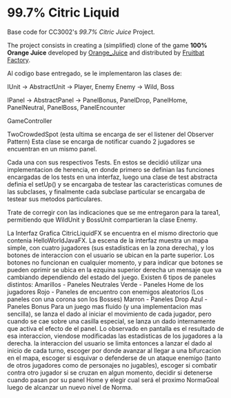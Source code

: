 <!-- 1.0.3-b1 -->
# 99.7% Citric Liquid

Base code for CC3002's *99.7% Citric Juice* Project.

The project consists in creating a (simplified) clone of the game **100% Orange Juice**
developed by [Orange_Juice](http://daidai.moo.jp) and distributed by 
[Fruitbat Factory](https://fruitbatfactory.com).

Al codigo base entregado, se le implementaron las clases de:

IUnit -> AbstractUnit -> Player, Enemy
Enemy -> Wild, Boss

IPanel -> AbstractPanel -> PanelBonus, PanelDrop, PanelHome, PanelNeutral, PanelBoss, PanelEncounter

GameController

TwoCrowdedSpot (esta ultima se encarga de ser el listener del Observer Pattern)
Esta clase se encarga de notificar cuando 2 jugadores se encuentran en un mismo panel.

Cada una con sus respectivos Tests. En estos se decidió utilizar una implementacion de herencia, en donde primero se definian las funciones encargadas de los tests en una interfaz, luego una clase de test abstracta definia el setUp() y se encargaba de testear las caracteristicas comunes de las subclases, y finalmente cada subclase particular se encargaba de testear sus metodos particulares.

Trate de corregir con las indicaciones que se me entregaron para la tarea1, permitiendo que WildUnit y BossUnit compartieran la clase Enemy. 

La Interfaz Grafica CitricLiquidFX se encuentra en el mismo directorio que contenia HelloWorldJavaFX.
La escena de la interfaz muestra un mapa simple, con cuatro jugadores (sus estadisticas en la zona derecha), y los botones de interaccion con el usuario se ubican en la parte superior. Los botones no funcionan en cualquier momento, y para indicar que botones se pueden oprimir se ubica en la ezquina superior derecha un mensaje que va cambiando dependiendo del estado del juego.
Existen 6 tipos de paneles distintos:
Amarillos - Paneles Neutrales
Verde - Paneles Home de los jugadores
Rojo - Paneles de encuentro con enemigos aleatorios (Los paneles con una corona son los Bosses)
Marron - Paneles Drop
Azul - Paneles Bonus
Para un juego mas fluido (y una implementacion mas sencilla), se lanza el dado al iniciar el movimiento de cada jugador, pero cuando se cae sobre una casilla especial, se lanza un dado internamente que activa el efecto de el panel. Lo observado en pantalla es el resultado de esa interaccion, viendose modificadas las estadisticas de los jugadores a la derecha.
la interaccion del usuario se limita entonces a lanzar el dado al inicio de cada turno, escoger por donde avanzar al llegar a una bifurcacion en el mapa, escoger si esquivar o defenderse de un ataque enemigo (tanto de otros jugadores como de personajes no jugables), escoger si combatir contra otro jugador si se cruzan en algun momento, decidir si detenerse cuando pasan por su panel Home y elegir cual será el proximo NormaGoal luego de alcanzar un nuevo nivel de Norma.
